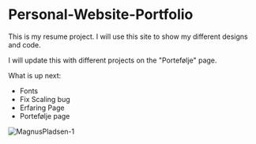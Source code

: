 # Personal-Website-Portfolio
This is my resume project.
I will use this site to show my different designs and code.

I will update this with different projects on the "Portefølje" page.

What is up next:
- Fonts 
- Fix Scaling bug
- Erfaring Page
- Portefølje page


![MagnusPladsen-1](https://user-images.githubusercontent.com/93226629/168797551-d4aa44a8-8019-452b-966f-aa2af036291e.png)
